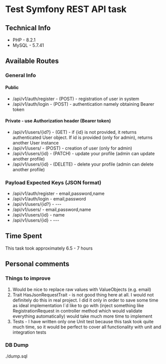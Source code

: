# Test Symfony REST API task

## Technical Info
- PHP   - 8.2.1
- MySQL - 5.7.41

## Available Routes
### General Info
#### Public
- /api/v1/auth/register - (POST) - registration of user in system
- /api/v1/auth/login - (POST) - authentication namely obtaining Bearer token
#### Private - use Authorization header (Bearer token)
- /api/v1/users/{id?} - (GET) - if {id} is not provided, it returns authenticated User object. If id is provided (only for admin), returns another User instance
- /api/v1/users/ - (POST) - creation of user (only for admin)
- /api/v1/users/{id} - (PATCH) - update your profile (admin can update another profile)
- /api/v1/users/{id} - (DELETE) - delete your profile (admin can delete another profile)

### Payload Expected Keys (JSON format)
- /api/v1/auth/register - email,password,name
- /api/v1/auth/login - email,password
- /api/v1/users/{id?} - ---
- /api/v1/users/ - email,password,name
- /api/v1/users/{id} - name
- /api/v1/users/{id} - ---


## Time Spent
This task took approximately 6.5 - 7 hours

## Personal comments
### Things to improve
1. Would be nice to replace raw values with ValueObjects (e.g. email)
2. Trait HasJsonRequestTrait - is not good thing here at all. I would not definitely do this in real project.
I did it only in order to save some time as ideal implementation I`d like to go with 
(inject something like RegistrationRequest in controller method which would validate everything automatically) would take much more time to implement
3. Tests - I have written only one Unit test because this task took quite much time,
so it would be perfect to cover all functionality with unit and integration tests

### DB Dump
./dump.sql

